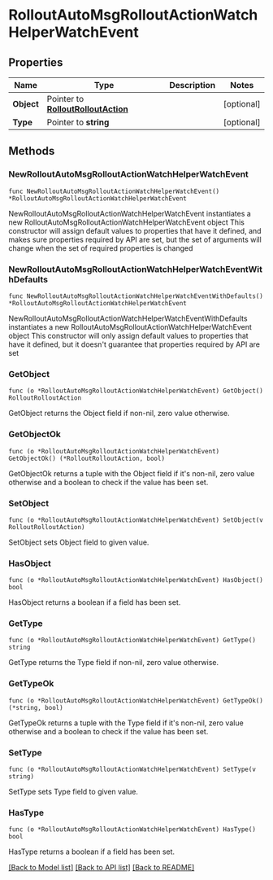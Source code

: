 # RolloutAutoMsgRolloutActionWatchHelperWatchEvent

## Properties

Name | Type | Description | Notes
------------ | ------------- | ------------- | -------------
**Object** | Pointer to [**RolloutRolloutAction**](rolloutRolloutAction.md) |  | [optional] 
**Type** | Pointer to **string** |  | [optional] 

## Methods

### NewRolloutAutoMsgRolloutActionWatchHelperWatchEvent

`func NewRolloutAutoMsgRolloutActionWatchHelperWatchEvent() *RolloutAutoMsgRolloutActionWatchHelperWatchEvent`

NewRolloutAutoMsgRolloutActionWatchHelperWatchEvent instantiates a new RolloutAutoMsgRolloutActionWatchHelperWatchEvent object
This constructor will assign default values to properties that have it defined,
and makes sure properties required by API are set, but the set of arguments
will change when the set of required properties is changed

### NewRolloutAutoMsgRolloutActionWatchHelperWatchEventWithDefaults

`func NewRolloutAutoMsgRolloutActionWatchHelperWatchEventWithDefaults() *RolloutAutoMsgRolloutActionWatchHelperWatchEvent`

NewRolloutAutoMsgRolloutActionWatchHelperWatchEventWithDefaults instantiates a new RolloutAutoMsgRolloutActionWatchHelperWatchEvent object
This constructor will only assign default values to properties that have it defined,
but it doesn't guarantee that properties required by API are set

### GetObject

`func (o *RolloutAutoMsgRolloutActionWatchHelperWatchEvent) GetObject() RolloutRolloutAction`

GetObject returns the Object field if non-nil, zero value otherwise.

### GetObjectOk

`func (o *RolloutAutoMsgRolloutActionWatchHelperWatchEvent) GetObjectOk() (*RolloutRolloutAction, bool)`

GetObjectOk returns a tuple with the Object field if it's non-nil, zero value otherwise
and a boolean to check if the value has been set.

### SetObject

`func (o *RolloutAutoMsgRolloutActionWatchHelperWatchEvent) SetObject(v RolloutRolloutAction)`

SetObject sets Object field to given value.

### HasObject

`func (o *RolloutAutoMsgRolloutActionWatchHelperWatchEvent) HasObject() bool`

HasObject returns a boolean if a field has been set.

### GetType

`func (o *RolloutAutoMsgRolloutActionWatchHelperWatchEvent) GetType() string`

GetType returns the Type field if non-nil, zero value otherwise.

### GetTypeOk

`func (o *RolloutAutoMsgRolloutActionWatchHelperWatchEvent) GetTypeOk() (*string, bool)`

GetTypeOk returns a tuple with the Type field if it's non-nil, zero value otherwise
and a boolean to check if the value has been set.

### SetType

`func (o *RolloutAutoMsgRolloutActionWatchHelperWatchEvent) SetType(v string)`

SetType sets Type field to given value.

### HasType

`func (o *RolloutAutoMsgRolloutActionWatchHelperWatchEvent) HasType() bool`

HasType returns a boolean if a field has been set.


[[Back to Model list]](../README.md#documentation-for-models) [[Back to API list]](../README.md#documentation-for-api-endpoints) [[Back to README]](../README.md)



